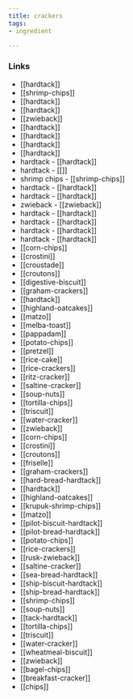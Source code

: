```yaml
---
title: crackers
tags:
- ingredient

---
```



### Links

* [[hardtack]]
* [[shrimp-chips]]
* [[hardtack]]
* [[hardtack]]
* [[zwieback]]
* [[hardtack]]
* [[hardtack]]
* [[hardtack]]
* [[hardtack]]
* hardtack - [[hardtack]]
* hardtack - [[]]
* shrimp chips - [[shrimp-chips]]
* hardtack - [[hardtack]]
* hardtack - [[hardtack]]
* zwieback - [[zwieback]]
* hardtack - [[hardtack]]
* hardtack - [[hardtack]]
* hardtack - [[hardtack]]
* hardtack - [[hardtack]]
* [[corn-chips]]
* [[crostini]]
* [[croustade]]
* [[croutons]]
* [[digestive-biscuit]]
* [[graham-crackers]]
* [[hardtack]]
* [[highland-oatcakes]]
* [[matzo]]
* [[melba-toast]]
* [[pappadam]]
* [[potato-chips]]
* [[pretzel]]
* [[rice-cake]]
* [[rice-crackers]]
* [[ritz-cracker]]
* [[saltine-cracker]]
* [[soup-nuts]]
* [[tortilla-chips]]
* [[triscuit]]
* [[water-cracker]]
* [[zwieback]]
* [[corn-chips]]
* [[crostini]]
* [[croutons]]
* [[friselle]]
* [[graham-crackers]]
* [[hard-bread-hardtack]]
* [[hardtack]]
* [[highland-oatcakes]]
* [[krupuk-shrimp-chips]]
* [[matzo]]
* [[pilot-biscuit-hardtack]]
* [[pilot-bread-hardtack]]
* [[potato-chips]]
* [[rice-crackers]]
* [[rusk-zwieback]]
* [[saltine-cracker]]
* [[sea-bread-hardtack]]
* [[ship-biscuit-hardtack]]
* [[ship-bread-hardtack]]
* [[shrimp-chips]]
* [[soup-nuts]]
* [[tack-hardtack]]
* [[tortilla-chips]]
* [[triscuit]]
* [[water-cracker]]
* [[wheatmeal-biscuit]]
* [[zwieback]]
* [[bagel-chips]]
* [[breakfast-cracker]]
* [[chips]]
